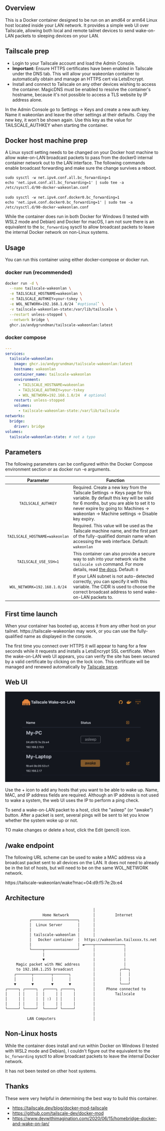 ## Overview

This is a Docker container designed to be run on an amd64 or arm64 Linux host located inside your LAN network. It provides a simple web UI over Tailscale, allowing both local and remote tailnet devices to send wake-on-LAN packets to sleeping devices on your LAN.

## Tailscale prep

* Login to your Tailscale account and load the Admin Console.
* **Important:** Ensure HTTPS certificates have been enabled in Tailscale under the DNS tab. This will allow your wakeonlan container to automatically obtain and manage an HTTPS cert via LetsEncrypt.
* Install and connect to Tailscale on any other devices wishing to access the container. MagicDNS must be enabled to resolve the container's hostname, because it's not possible to access a TLS website by IP address alone.

In the Admin Console go to Settings -> Keys and create a new auth key. Name it wakeonlan and leave the other settings at their defaults. Copy the new key, it won't be shown again. Use this key as the value for TAILSCALE_AUTHKEY when starting the container.

## Docker host machine prep

A Linux sysctl setting needs to be changed on your Docker host machine to allow wake-on-LAN broadcast packets to pass from the docker0 internal container network out to the LAN interface. The following commands enable broadcast forwarding and make sure the change survives a reboot.

    sudo sysctl -w net.ipv4.conf.all.bc_forwarding=1
    echo 'net.ipv4.conf.all.bc_forwarding=1' | sudo tee -a /etc/sysctl.d/90-docker-wakeonlan.conf

    sudo sysctl -w net.ipv4.conf.docker0.bc_forwarding=1
    echo 'net.ipv4.conf.docker0.bc_forwarding=1' | sudo tee -a /etc/sysctl.d/90-docker-wakeonlan.conf

While the container does run in both Docker for Windows (I tested with WSL2 mode and Debian) and Docker for macOS, I am not sure there is an equivalent to the `bc_forwarding` sysctl to allow broadcast packets to leave the internal Docker network on non-Linux systems.

## Usage

You can run this container using either docker-compose or docker run.

### docker run (recommended)

```bash
docker run -d \
  --name tailscale-wakeonlan \
  -e TAILSCALE_HOSTNAME=wakeonlan \
  -e TAILSCALE_AUTHKEY=your-tskey \
  -e WOL_NETWORK=192.168.1.0/24 `#optional` \
  -v tailscale-wakeonlan-state:/var/lib/tailscale \
  --restart unless-stopped \
  --network bridge \
  ghcr.io/andygrundman/tailscale-wakeonlan:latest
```

### docker compose

```yaml
---
services:
  tailscale-wakeonlan:
    image: ghcr.io/andygrundman/tailscale-wakeonlan:latest
    hostname: wakeonlan
    container_name: tailscale-wakeonlan
    environment:
      - TAILSCALE_HOSTNAME=wakeonlan
      - TAILSCALE_AUTHKEY=your-tskey
      - WOL_NETWORK=192.168.1.0/24  # optional
    restart: unless-stopped
    volumes:
      - tailscale-wakeonlan-state:/var/lib/tailscale
networks:
  bridge:
    driver: bridge
volumes:
  tailscale-wakeonlan-state: # not a typo
```

## Parameters

The following parameters can be configured within the Docker Compose environment section or as docker run -e arguments.

| Parameter | Function |
| :----: | --- |
| `TAILSCALE_AUTHKEY` | Required. Create a new key from the Tailscale Settings -> Keys page for this variable. By default this key will be valid for 6 months, but you are able to set it to never expire by going to: Machines -> wakeonlan -> Machine settings -> Disable key expiry. |
| `TAILSCALE_HOSTNAME=wakeonlan` | Required. This value will be used as the Tailscale machine name, and the first part of the fully-qualified domain name when accessing the web interface. Default: `wakeonlan` |
| `TAILSCALE_USE_SSH=1` | This container can also provide a secure way to ssh into your network via the `tailscale ssh` command. For more details, read [the docs](https://tailscale.com/kb/1193/tailscale-ssh). Default: `0` |
| `WOL_NETWORK=192.168.1.0/24` | If your LAN subnet is not auto-detected correctly, you can specify it with this variable. The CIDR is used to choose the correct broadcast address to send wake-on-LAN packets to. |

## First time launch

When your container has booted up, access it from any other host on your tailnet. https://tailscale-wakeonlan may work, or you can use the fully-qualified name as displayed in the console.

The first time you connect over HTTPS it will appear to hang for a few seconds while it requests and installs a LetsEncrypt SSL certificate. When the wake-on-LAN web UI appears, you can verify the site has been secured by a valid certificate by clicking on the lock icon. This certificate will be managed and renewed automatically by [Tailscale serve](https://tailscale.com/kb/1242/tailscale-serve).

## Web UI

![Web UI](wakeonlan-webui.png)

Use the + icon to add any hosts that you want to be able to wake up. Name, MAC, and IP address fields are required. Although an IP address is not used to wake a system, the web UI uses the IP to perform a ping check.

To send a wake-on-LAN packet to a host, click the "asleep" (or "awake") button. After a packet is sent, several pings will be sent to let you know whether the system woke up or not.

TO make changes or delete a host, click the Edit (pencil) icon.

## /wake endpoint

The following URL scheme can be used to wake a MAC address via a broadcast packet sent to all devices on the LAN. It does not need to already be in the list of hosts, but will need to be on the same WOL_NETWORK network.

https://tailscale-wakeonlan/wake?mac=04:d9:f5:7e:2b:e4

## Architecture
```
                                        │
                 Home Network           │         Internet
           ┌─────────────────────┐      │
           │  Linux Server       │      │
           │                     │      │
           │ tailscale-wakeonlan │      │
           │   Docker container  │  https://wakeonlan.tailxxxx.ts.net
           │                     │ ◄────┬─────────────┐
           └─────┬───────────────┘      │             │
                 │                      │             │
                 ▼                      |             |
     Magic packet with MAC address      │             │
     to 192.168.1.255 broadcast         │           ┌─┴─┐
    ┌───────┬────────┬───────┐          │           │   │
    │       │        │       │          │           │   │
    ▼       ▼        ▼       ▼          │           └───┘
┌─────┐ ┌─────┐  ┌─────┐ ┌─────┐        │     Phone connected to
│     │ │     │  │     │ │     │        │         Tailscale
│     │ │     │  │ :)  │ │     │        │
│     │ │     │  │     │ │     │        │
└─────┘ └─────┘  └─────┘ └─────┘        │
                                        │
          LAN Computers                 │
```

## Non-Linux hosts

While the container does install and run within Docker on Windows (I tested with WSL2 mode and Debian), I couldn't figure out the equivalent to the `bc_forwarding` sysctl to allow broadcast packets to leave the internal Docker network.

It has not been tested on other host systems.

## Thanks

These were very helpful in determining the best way to build this container.

* https://tailscale.dev/blog/docker-mod-tailscale
* https://github.com/tailscale-dev/docker-mod
* https://www.devwithimagination.com/2020/06/15/homebridge-docker-and-wake-on-lan/
